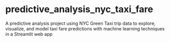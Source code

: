 # predictive_analysis_nyc_taxi_fare
A predictive analysis project using NYC Green Taxi trip data to explore, visualize, and model taxi fare predictions with machine learning techniques in a Streamlit web app
